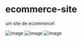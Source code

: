 # ecommerce-site
um site de ecommerce!

![image](https://user-images.githubusercontent.com/109079500/200219111-37782aed-ed78-4185-ac13-320a8b6b931b.png)
![image](https://user-images.githubusercontent.com/109079500/200219144-4fe38a3d-2a82-470a-a646-c25e72bbb1d2.png)
![image](https://user-images.githubusercontent.com/109079500/200219173-df6df261-7702-4ec0-9190-5ad9b41e8177.png)

